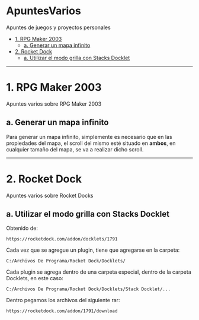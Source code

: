 # ApuntesVarios
Apuntes de juegos y proyectos personales

* [1. RPG Maker 2003](#1RPGMAKER2003)
	* [a. Generar un mapa infinito](#1aMAPAINFINITO)
* [2. Rocket Dock](#2ROCKETDOCK)
	* [a. Utilizar el modo grilla con Stacks Docklet](#2aSTACKDOCKLET)

---------------------------------------

<a name="1RPGMAKER2003" />

# 1. RPG Maker 2003

Apuntes varios sobre RPG Maker 2003

<a name="1aMAPAINFINITO" />

## a. Generar un mapa infinito


Para generar un mapa infinito, simplemente es necesario que en las propiedades del mapa, el scroll del mismo esté situado en **ambos**, en cualquier tamaño del mapa, se va a realizar dicho scroll.

---------------------------------------

<a name="2ROCKETDOCK" />

# 2. Rocket Dock

Apuntes varios sobre Rocket Docks

<a name="2aSTACKDOCKLET" />

## a. Utilizar el modo grilla con Stacks Docklet

Obtenido de:

	https://rocketdock.com/addon/docklets/1791

Cada vez que se agregue un plugin, tiene que agregarse en la carpeta:

	C:/Archivos De Programa/Rocket Dock/Docklets/

Cada plugin se agrega dentro de una carpeta especial, dentro de la carpeta Docklets, en este caso:

	C:/Archivos De Programa/Rocket Dock/Docklets/Stack Docklet/...

Dentro pegamos los archivos del siguiente rar:

	https://rocketdock.com/addon/1791/download


<a name="" />
<a name="" />
<a name="" />
<a name="" />
<a name="" />
<a name="" />
<a name="" />
<a name="" />
<a name="" />
<a name="" />
<a name="" />
<a name="" />
<a name="" />
<a name="" />
<a name="" />
<a name="" />
<a name="" />
<a name="" />
<a name="" />
<a name="" />
<a name="" />
<a name="" />
<a name="" />
<a name="" />
<a name="" />
<a name="" />
<a name="" />
<a name="" />
<a name="" />
<a name="" />
<a name="" />
<a name="" />
<a name="" />
<a name="" />
<a name="" />
<a name="" />
<a name="" />
<a name="" />

